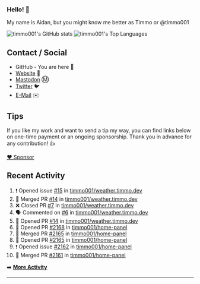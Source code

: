 ### Hello! 👋

My name is Aidan, but you might know me better as Timmo or @timmo001

![timmo001's GitHub stats](https://github-readme-stats.vercel.app/api?username=timmo001&theme=transparent&show_icons=true&hide_border=true&count_private=true&hide=contribs)
![timmo001's Top Languages](https://github-readme-stats.vercel.app/api/top-langs/?username=timmo001&theme=transparent&show_icons=true&hide_border=true&count_private=true&langs_count=8&layout=compact)

## Contact / Social

- GitHub - You are here 👋
- [Website](https://timmo.dev) 📙
- <a href="https://fosstodon.org/@timmo" rel="me" target="_blank">Mastodon</a> Ⓜ️
- [Twitter](https://twitter.com/timmo001) 🐦
- [E-Mail](mailto:aidan@timmo.dev) ✉️

## Tips

If you like my work and want to send a tip my way, you can find links below on one-time payment or an ongoing sponsorship. Thank you in advance for any contribution! 👍

[:heart: Sponsor](https://github.com/sponsors/timmo001)

## Recent Activity

<!--START_SECTION:activity-->
1. ❗ Opened issue [#15](https://github.com/timmo001/weather.timmo.dev/issues/15) in [timmo001/weather.timmo.dev](https://github.com/timmo001/weather.timmo.dev)
2. 🎉 Merged PR [#14](https://github.com/timmo001/weather.timmo.dev/pull/14) in [timmo001/weather.timmo.dev](https://github.com/timmo001/weather.timmo.dev)
3. ❌ Closed PR [#7](https://github.com/timmo001/weather.timmo.dev/pull/7) in [timmo001/weather.timmo.dev](https://github.com/timmo001/weather.timmo.dev)
4. 🗣 Commented on [#6](https://github.com/timmo001/weather.timmo.dev/issues/6) in [timmo001/weather.timmo.dev](https://github.com/timmo001/weather.timmo.dev)
5. 💪 Opened PR [#14](https://github.com/timmo001/weather.timmo.dev/pull/14) in [timmo001/weather.timmo.dev](https://github.com/timmo001/weather.timmo.dev)
6. 💪 Opened PR [#2168](https://github.com/timmo001/home-panel/pull/2168) in [timmo001/home-panel](https://github.com/timmo001/home-panel)
7. 🎉 Merged PR [#2165](https://github.com/timmo001/home-panel/pull/2165) in [timmo001/home-panel](https://github.com/timmo001/home-panel)
8. 💪 Opened PR [#2165](https://github.com/timmo001/home-panel/pull/2165) in [timmo001/home-panel](https://github.com/timmo001/home-panel)
9. ❗️ Opened issue [#2162](https://github.com/timmo001/home-panel/issues/2162) in [timmo001/home-panel](https://github.com/timmo001/home-panel)
10. 🎉 Merged PR [#2161](https://github.com/timmo001/home-panel/pull/2161) in [timmo001/home-panel](https://github.com/timmo001/home-panel)
<!--END_SECTION:activity-->

➡️  **[More Activity](/RECENT-ACTIVITY.md)**

---

[sponsor-badge]: https://github.com/timmo001/timmo001/blob/master/sponsor.png?raw=true
[sponsor]: https://github.com/sponsors/timmo001?o=esc
